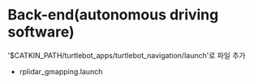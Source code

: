 # Back-end(autonomous driving software)

'$CATKIN_PATH/turtlebot_apps/turtlebot_navigation/launch'로 파일 추가

* rplidar_gmapping.launch
